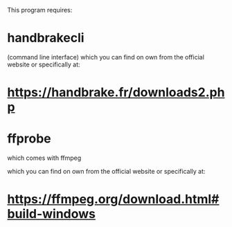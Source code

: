 

This program requires: 

# handbrakecli 
(command line interface)
which you can find on own from the official website
or 
specifically at:
# https://handbrake.fr/downloads2.php



# ffprobe
which comes with ffmpeg

which you can find on own from the official website
or 
specifically at: 
# https://ffmpeg.org/download.html#build-windows
